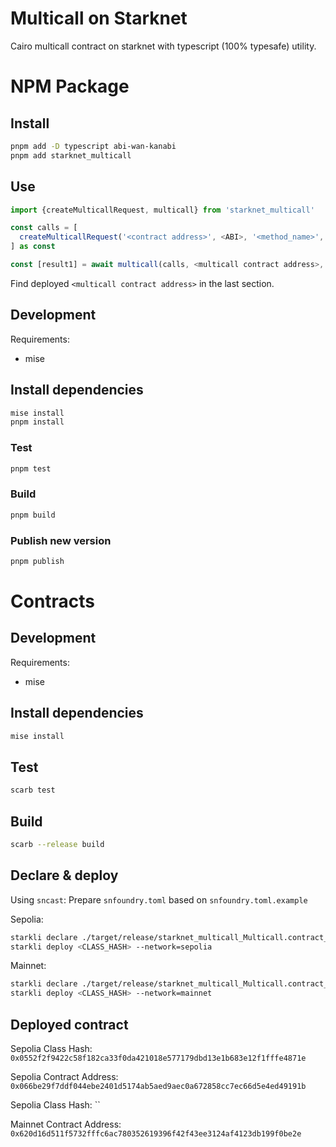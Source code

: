 # Multicall on Starknet

Cairo multicall contract on starknet with typescript (100% typesafe) utility.

# NPM Package

## Install

```sh
pnpm add -D typescript abi-wan-kanabi
pnpm add starknet_multicall
```

## Use

```ts
import {createMulticallRequest, multicall} from 'starknet_multicall'

const calls = [
  createMulticallRequest('<contract address>', <ABI>, '<method_name>', [<method_arg1>, <method_arg2>]),
] as const

const [result1] = await multicall(calls, <multicall contract address>, <providerOrAccount>)
```

Find deployed `<multicall contract address>` in the last section.

## Development

Requirements:

- mise

## Install dependencies

```sh
mise install
pnpm install
```

### Test

```sh
pnpm test
```

### Build

```sh
pnpm build
```

### Publish new version

```sh
pnpm publish
```

# Contracts

## Development

Requirements:

- mise

## Install dependencies

```sh
mise install
```

## Test

```sh
scarb test
```

## Build

```sh
scarb --release build
```

## Declare & deploy

Using `sncast`: Prepare `snfoundry.toml` based on `snfoundry.toml.example`

Sepolia:

```sh
starkli declare ./target/release/starknet_multicall_Multicall.contract_class.json --compiler-version=2.11.4 --network=sepolia
starkli deploy <CLASS_HASH> --network=sepolia
```

Mainnet:

```sh
starkli declare ./target/release/starknet_multicall_Multicall.contract_class.json --compiler-version=2.11.4 --network=mainnet
starkli deploy <CLASS_HASH> --network=mainnet
```

## Deployed contract

Sepolia Class Hash: `0x0552f2f9422c58f182ca33f0da421018e577179dbd13e1b683e12f1fffe4871e`

Sepolia Contract Address: `0x066be29f7ddf044ebe2401d5174ab5aed9aec0a672858cc7ec66d5e4ed49191b`

Sepolia Class Hash: ``

Mainnet Contract Address: `0x620d16d511f5732fffc6ac780352619396f42f43ee3124af4123db199f0be2e`
